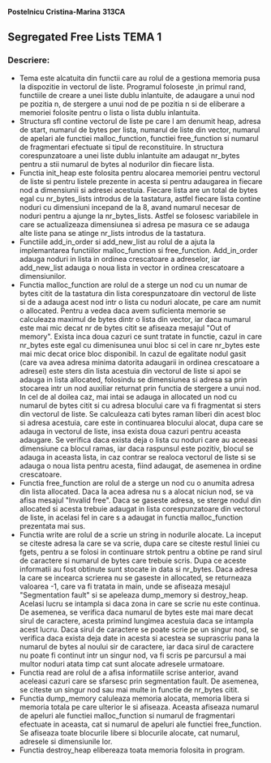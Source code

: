 **Postelnicu Cristina-Marina**
**313CA**

## Segregated Free Lists TEMA 1 ##

### Descriere:

* Tema este alcatuita din functii care au rolul de a gestiona memoria pusa la
dispozitie in vectorul de liste. Programul foloseste ,in primul rand, functiile
de creare a unei liste dublu inlantuite, de adaugare a unui nod pe pozitia n,
de stergere a unui nod de pe pozitia n si de eliberare a memoriei folosite 
pentru o lista o lista dublu inlantuita.
* Structura sfl contine vectorul de liste pe care l am denumit heap, adresa
de start, numarul de bytes per lista, numarul de liste din vector, numarul
de apelari ale functiei malloc_function, functiei free_function si numarul de
fragmentari efectuate si tipul de reconstituire. In structura corespunzatoare
a unei liste dublu inlantuite am adaugat nr_bytes pentru a stii numarul de
bytes al nodurilor din fiecare lista.
* Functia init_heap este folosita pentru alocarea memoriei pentru vectorul de
liste si pentru listele prezente in acesta si pentru adaugarea in fiecare nod a
dimensiunii si adresei acestuia. Fiecare lista are un total de bytes egal cu
nr_bytes_lists introdus de la tastatura, astfel fiecare lista contine
noduri cu dimensiuni incepand de la 8, avand numarul necesar de noduri
pentru a ajunge la nr_bytes_lists. Astfel se folosesc variabilele in care
se actualizeaza dimensiunea si adresa pe masura ce se adauga alte liste pana
se atinge nr_lists introdus de la tastatura.
* Functiile add_in_order si add_new_list au rolul de a ajuta la implemantarea
functiilor malloc_function si free_function. Add_in_order adauga noduri in
lista in ordinea crescatoare a adreselor, iar add_new_list adauga o noua lista
in vector in ordinea crescatoare a dimensiunilor.
* Functia malloc_function are rolul de a sterge un nod cu un numar de bytes
citit de la tastatura din lista corespunzatoare din vectorul de liste si de a
adauga acest nod intr o lista cu noduri alocate, pe care am numit o allocated.
Pentru a vedea daca avem suficienta memorie se calculeaza maximul de bytes
dintr o lista din vector, iar daca numarul este mai mic decat nr de bytes citit
se afiseaza mesajul "Out of memory". Exista inca doua cazuri ce sunt tratate in
functie, cazul in care nr_bytes este egal cu dimenisunea unui bloc si cel in
care nr_bytes este mai mic decat orice bloc disponibil. In cazul de egalitate
nodul gasit (care va avea adresa minima datorita adaugarii in ordinea 
crescatoare a adresei) este sters din lista acestuia din vectorul de liste
si apoi se adauga in lista allocated, folosindu se dimensiunea si adresa sa
prin stocarea intr un nod auxiliar returnat prin functia de stergere a unui
nod. In cel de al doilea caz, mai intai se adauga in allocated un nod cu
numarul de bytes citit si cu adresa blocului care va fi fragmentat si sters
din vectorul de liste. Se calculeaza cati bytes raman liberi din acest bloc
si adresa acestuia, care este in continuarea blocului alocat, dupa care se
adauga in vectorul de liste, insa exista doua cazuri pentru aceasta adaugare.
Se verifica daca exista deja o lista cu noduri care au aceeasi dimensiune ca
blocul ramas, iar daca raspunsul este pozitiv, blocul se adauga in aceasta
lista, in caz contrar se realoca vectorul de liste si se adauga o noua lista
pentru acesta, fiind adaugat, de asemenea in ordine crescatoare.
* Functia free_function are rolul de a sterge un nod cu o anumita adresa din
lista allocated. Daca la acea adresa nu s a alocat niciun nod, se va afisa
mesajul "Invalid free". Daca se gaseste adresa, se sterge nodul din allocated
si acesta trebuie adaugat in lista corespunzatoare din vectorul de liste, in
acelasi fel in care s a adaugat in functia malloc_function prezentata mai sus.
* Functia write are rolul de a scrie un string in nodurile alocate. La inceput
se citeste adresa la care se va scrie, dupa care se citeste restul liniei cu
fgets, pentru a se folosi in continuare strtok pentru a obtine pe rand sirul
de caractere si numarul de bytes care trebuie scris. Dupa ce aceste informatii
au fost obtinute sunt stocate in data si nr_bytes. Daca adresa la care se
incearca scrierea nu se gaseste in allocated, se returneaza valoarea -1, care
va fi tratata in main, unde se afiseaza mesajul "Segmentation fault" si se
apeleaza dump_memory si destroy_heap. Acelasi lucru se intampla si daca
zona in care se scrie nu este continua. De asemenea, se verifica daca numarul
de bytes este mai mare decat sirul de caractere, acesta primind lungimea
acestuia daca se intampla acest lucru. Daca sirul de caractere se poate scrie
pe un singur nod, se verifica daca exista deja date in acesta si acestea
se suprascriu pana la numarul de bytes al noului sir de caractere, iar daca
sirul de caractere nu poate fi continut intr un singur nod, va fi scris pe
parcursul a mai multor noduri atata timp cat sunt alocate adresele urmatoare.
* Functia read are rolul de a afisa informatiile scrise anterior, avand
aceleasi cazuri care se sfarsesc prin segmentation fault. De asemenea,
se citeste un singur nod sau mai multe in functie de nr_bytes citit.
* Functia dump_memory caluleaza memoria alocata, memoria libera si memoria
totala pe care ulterior le si afiseaza. Aceasta afiseaza numarul de apeluri
ale functiei malloc_function si numarul de fragmentari efectuate in aceasta,
cat si numarul de apeluri ale functiei free_function. Se afiseaza toate
blocurile libere si blocurile alocate, cat numarul, adresele si dimensiunile
lor.
* Functia destroy_heap elibereaza toata memoria folosita in program.


